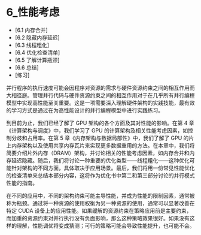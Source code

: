 # 6_性能考虑

* [6.1 内存合并]
* [6.2 隐藏内存延迟]
* [6.3 线程粗化]
* [6.4 优化检查清单]
* [6.5 了解计算瓶颈]
* [6.6 总结]
* [练习]

并行程序的执行速度可能会因程序对资源的需求与硬件资源约束之间的相互作用而大相径庭。管理并行代码与硬件资源约束之间的相互作用对于在几乎所有并行编程模型中实现高性能至关重要。这是一项需要深入理解硬件架构的实践技能，最有效的学习方式是通过在为高性能设计的并行编程模型中进行实践练习。

到目前为止，我们已经了解了 GPU 架构的各个方面及其对性能的影响。在第 4 章《计算架构与调度》中，我们学习了 GPU 的计算架构及相关性能考虑因素，如控制分歧和占用率。在第 5 章《内存架构与数据局部性》中，我们了解了 GPU 的片上内存架构以及使用共享内存瓦片来实现更多数据重用的方法。在本章中，我们将简要介绍片外内存（DRAM）架构，并讨论相关的性能考虑因素，如内存合并和内存延迟隐藏。随后，我们将讨论一种重要的优化类型——线程粗化——这种优化可能针对架构的不同方面，具体取决于应用场景。最后，我们将用一份常见性能优化的检查清单来总结本部分内容，这将作为优化书中第二和第三部分讨论的并行模式性能的指南。

在不同的应用中，不同的架构约束可能主导性能，并成为性能的限制因素，通常被称为瓶颈。通过将一种资源的使用权衡为另一种资源的使用，通常可以显著改善在特定 CUDA 设备上的应用性能。如果缓解的资源约束在策略应用前是主要约束，而加重的资源约束对并行执行没有负面影响，那么这种策略效果很好。如果没有这样的理解，性能调优将变成猜测；可行的策略可能会导致性能提升，也可能不会。
